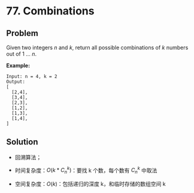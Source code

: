 # 77. Combinations

## Problem

Given two integers *n* and *k*, return all possible combinations of *k* numbers out of 1 ... *n*.

**Example:**

```
Input: n = 4, k = 2
Output:
[
  [2,4],
  [3,4],
  [2,3],
  [1,2],
  [1,3],
  [1,4],
]
```

## Solution

- 回溯算法；

- 时间复杂度：$O(k*C_n^k)$：要找 k 个数，每个数有 $C_n^k$ 中取法

- 空间复杂度：$O(k)$：包括递归的深度 k，和临时存储的数组空间 k

  